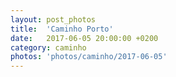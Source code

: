 ```yaml
---
layout: post_photos
title:  'Caminho Porto'
date:   2017-06-05 20:00:00 +0200
category: caminho
photos: 'photos/caminho/2017-06-05'
---
```


